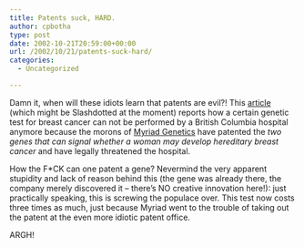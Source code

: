 ```yaml
---
title: Patents suck, HARD.
author: cpbotha
type: post
date: 2002-10-21T20:59:00+00:00
url: /2002/10/21/patents-suck-hard/
categories:
  - Uncategorized

---
```

Damn it, when will these idiots learn that patents are evil?! This [article][1] (which might be Slashdotted at the moment) reports how a certain genetic test for breast cancer can not be performed by a British Columbia hospital anymore because the morons of [Myriad Genetics][2] have patented the _two genes that can signal whether a woman may develop hereditary breast cancer_ and have legally threatened the hospital.

How the F*CK can one patent a gene? Nevermind the very apparent stupidity and lack of reason behind this (the gene was already there, the company merely discovered it &#8211; there&#8217;s NO creative innovation here!): just practically speaking, this is screwing the populace over. This test now costs three times as much, just because Myriad went to the trouble of taking out the patent at the even more idiotic patent office.

ARGH!

 [1]: http://canada.com/victoria/story.asp?id=%7B0D0279FC-B2F4-48CA-9A46-6DFF52DE2173%7D
 [2]: http://www.myriad.com/
